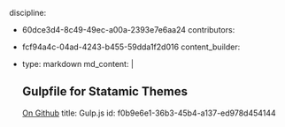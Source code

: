 discipline:
  - 60dce3d4-8c49-49ec-a00a-2393e7e6aa24
contributors:
  - fcf94a4c-04ad-4243-b455-59dda1f2d016
content_builder:
  - 
    type: markdown
    md_content: |
      ## Gulpfile for Statamic Themes
      
      [On Github](https://gist.github.com/chrsgrffth/1a7c1aca6b82edbd88b7bb8a3b913002)
title: Gulp.js
id: f0b9e6e1-36b3-45b4-a137-ed978d454144
